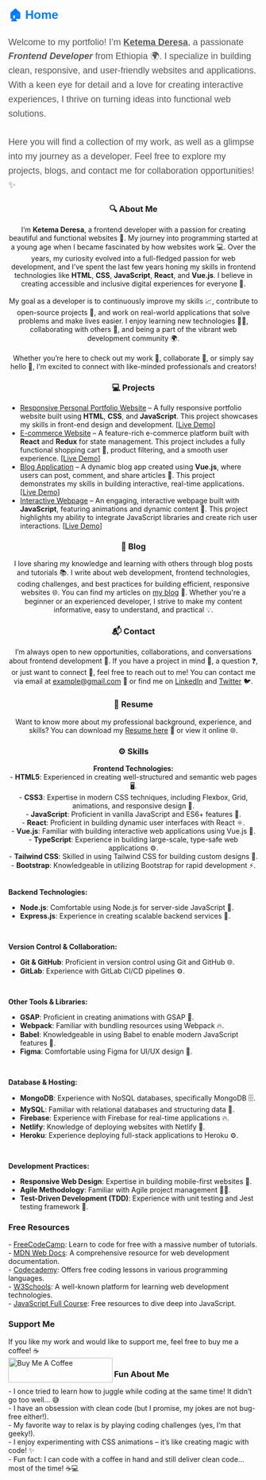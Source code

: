 <h3 align="left" style="font-family: 'Arial', sans-serif; color: #007bff; font-size: 24px; margin-bottom: 10px;">🏠 Home</h3>
<p align="left" style="font-family: 'Arial', sans-serif; font-size: 18px; color: #555; line-height: 1.6;">
  Welcome to my portfolio! I’m <strong style="font-weight: bold; text-decoration: underline;">Ketema Deresa</strong>, a passionate <em style="font-style: italic; font-weight: bold;">Frontend Developer</em> from Ethiopia 🌍. I specialize in building clean, responsive, and user-friendly websites and applications. With a keen eye for detail and a love for creating interactive experiences, I thrive on turning ideas into functional web solutions. 
  <br><br>
  Here you will find a collection of my work, as well as a glimpse into my journey as a developer. Feel free to explore my projects, blogs, and contact me for collaboration opportunities! ✨
</p>

<h3 align="center">🔍 About Me</h3>
<p align="center">
  I’m <strong>Ketema Deresa</strong>, a frontend developer with a passion for creating beautiful and functional websites 🌟. My journey into programming started at a young age when I became fascinated by how websites work 💻. Over the years, my curiosity evolved into a full-fledged passion for web development, and I’ve spent the last few years honing my skills in frontend technologies like <strong>HTML</strong>, <strong>CSS</strong>, <strong>JavaScript</strong>, <strong>React</strong>, and <strong>Vue.js</strong>. I believe in creating accessible and inclusive digital experiences for everyone 🙌.
  <br><br>
  My goal as a developer is to continuously improve my skills 📈, contribute to open-source projects 🌱, and work on real-world applications that solve problems and make lives easier. I enjoy learning new technologies 🧑‍💻, collaborating with others 💬, and being a part of the vibrant web development community 🌍. 
  <br><br>
  Whether you’re here to check out my work 💼, collaborate 🤝, or simply say hello 👋, I’m excited to connect with like-minded professionals and creators!
</p>

<h3 align="center">💻 Projects</h3>
<ul>
  <li>
    <a href="https://github.com/ketemaderesa/portfolio-website" target="_blank">Responsive Personal Portfolio Website</a> – A fully responsive portfolio website built using <strong>HTML</strong>, <strong>CSS</strong>, and <strong>JavaScript</strong>. This project showcases my skills in front-end design and development. [<a href="https://your-live-demo-link.com" target="_blank">Live Demo</a>]
  </li>
  <li>
    <a href="https://github.com/ketemaderesa/e-commerce-site" target="_blank">E-commerce Website</a> – A feature-rich e-commerce platform built with <strong>React</strong> and <strong>Redux</strong> for state management. This project includes a fully functional shopping cart 🛒, product filtering, and a smooth user experience. [<a href="https://your-live-demo-link.com" target="_blank">Live Demo</a>]
  </li>
  <li>
    <a href="https://github.com/ketemaderesa/blog-app" target="_blank">Blog Application</a> – A dynamic blog app created using <strong>Vue.js</strong>, where users can post, comment, and share articles 📝. This project demonstrates my skills in building interactive, real-time applications. [<a href="https://your-live-demo-link.com" target="_blank">Live Demo</a>]
  </li>
  <li>
    <a href="https://github.com/ketemaderesa/interactive-webpage" target="_blank">Interactive Webpage</a> – An engaging, interactive webpage built with <strong>JavaScript</strong>, featuring animations and dynamic content 🎉. This project highlights my ability to integrate JavaScript libraries and create rich user interactions. [<a href="https://your-live-demo-link.com" target="_blank">Live Demo</a>]
  </li>
</ul>

<h3 align="center">📝 Blog</h3>
<p align="center">
  I love sharing my knowledge and learning with others through blog posts and tutorials 📚. I write about web development, frontend technologies, coding challenges, and best practices for building efficient, responsive websites 🌐. You can find my articles on <a href="https://your-blog-link.com" target="_blank">my blog</a> 📖. Whether you're a beginner or an experienced developer, I strive to make my content informative, easy to understand, and practical 💡.
</p>

<h3 align="center">📬 Contact</h3>
<p align="center">
  I’m always open to new opportunities, collaborations, and conversations about frontend development 💬. If you have a project in mind 💼, a question ❓, or just want to connect 🤝, feel free to reach out to me! You can contact me via email at <a href="mailto:example@gmail.com">example@gmail.com</a> 📧 or find me on <a href="https://www.linkedin.com/in/ketemaderesa" target="_blank">LinkedIn</a> and <a href="https://twitter.com/ketemaderesa" target="_blank">Twitter</a> 🐦.
</p>

<h3 align="center">📄 Resume</h3>
<p align="center">
  Want to know more about my professional background, experience, and skills? You can download my <a href="https://your-resume-link.com" target="_blank">Resume here</a> 📑 or view it online 🌐.
</p>

<h3 align="center">⚙️ Skills</h3>
<p align="center">
  <strong>Frontend Technologies:</strong><br>
  - <strong>HTML5</strong>: Experienced in creating well-structured and semantic web pages 🖥️.<br>
  - <strong>CSS3</strong>: Expertise in modern CSS techniques, including Flexbox, Grid, animations, and responsive design 📐.<br>
  - <strong>JavaScript</strong>: Proficient in vanilla JavaScript and ES6+ features 💪.<br>
  - <strong>React</strong>: Proficient in building dynamic user interfaces with React ⚛️.<br>
  - <strong>Vue.js</strong>: Familiar with building interactive web applications using Vue.js 🔮.<br>
  - <strong>TypeScript</strong>: Experience in building large-scale, type-safe web applications ⚙️.<br>
  - <strong>Tailwind CSS</strong>: Skilled in using Tailwind CSS for building custom designs 🌟.<br>
  - <strong>Bootstrap</strong>: Knowledgeable in utilizing Bootstrap for rapid development ⚡.<br>
  <br>

  <strong>Backend Technologies:</strong><br>
  - <strong>Node.js</strong>: Comfortable using Node.js for server-side JavaScript 🚀.<br>
  - <strong>Express.js</strong>: Experience in creating scalable backend services 🔧.<br>
  <br>

  <strong>Version Control & Collaboration:</strong><br>
  - <strong>Git & GitHub</strong>: Proficient in version control using Git and GitHub 🌐.<br>
  - <strong>GitLab</strong>: Experience with GitLab CI/CD pipelines ⚙️.<br>
  <br>

  <strong>Other Tools & Libraries:</strong><br>
  - <strong>GSAP</strong>: Proficient in creating animations with GSAP 🎥.<br>
  - <strong>Webpack</strong>: Familiar with bundling resources using Webpack 🔥.<br>
  - <strong>Babel</strong>: Knowledgeable in using Babel to enable modern JavaScript features 📜.<br>
  - <strong>Figma</strong>: Comfortable using Figma for UI/UX design 🎨.<br>
  <br>

  <strong>Database & Hosting:</strong><br>
  - <strong>MongoDB</strong>: Experience with NoSQL databases, specifically MongoDB 🗄️.<br>
  - <strong>MySQL</strong>: Familiar with relational databases and structuring data 🔐.<br>
  - <strong>Firebase</strong>: Experience with Firebase for real-time applications 🔥.<br>
  - <strong>Netlify</strong>: Knowledge of deploying websites with Netlify 🚀.<br>
  - <strong>Heroku</strong>: Experience deploying full-stack applications to Heroku ⚙️.<br>
  <br>

  <strong>Development Practices:</strong><br>
  - <strong>Responsive Web Design</strong>: Expertise in building mobile-first websites 📱.<br>
  - <strong>Agile Methodology</strong>: Familiar with Agile project management 🏃‍♂️.<br>
  - <strong>Test-Driven Development (TDD)</strong>: Experience with unit testing and Jest testing framework 🧪.<br>
</p>


<h3 align="left">Free Resources</h3>
<p align="left">
  - <a href="https://freecodecamp.org" target="_blank">FreeCodeCamp</a>: Learn to code for free with a massive number of tutorials.<br>
  - <a href="https://developer.mozilla.org/en-US/" target="_blank">MDN Web Docs</a>: A comprehensive resource for web development documentation.<br>
  - <a href="https://www.codecademy.com" target="_blank">Codecademy</a>: Offers free coding lessons in various programming languages.<br>
  - <a href="https://www.w3schools.com" target="_blank">W3Schools</a>: A well-known platform for learning web development technologies.<br>
  - <a href="https://www.freecodecamp.org/news/learn-javascript-full-course/" target="_blank">JavaScript Full Course</a>: Free resources to dive deep into JavaScript.<br>
</p>

<h3 align="left">Support Me</h3>
<p align="left">
  If you like my work and would like to support me, feel free to buy me a coffee! ☕️<br>
  <a href="https://www.buymeacoffee.com/ketemaderesa" target="_blank">
    <img align="left" src="https://cdn.buymeacoffee.com/buttons/v2/default-yellow.png" alt="Buy Me A Coffee" height="50" width="210" />
  </a>
</p>

<h3 align="left">Fun About Me</h3>
<p align="left">
  - I once tried to learn how to juggle while coding at the same time! It didn’t go too well… 😅<br>
  - I have an obsession with clean code (but I promise, my jokes are not bug-free either!).<br>
  - My favorite way to relax is by playing coding challenges (yes, I’m that geeky!).<br>
  - I enjoy experimenting with CSS animations – it’s like creating magic with code! ✨<br>
  - Fun fact: I can code with a coffee in hand and still deliver clean code... most of the time! ☕💻
</p>

